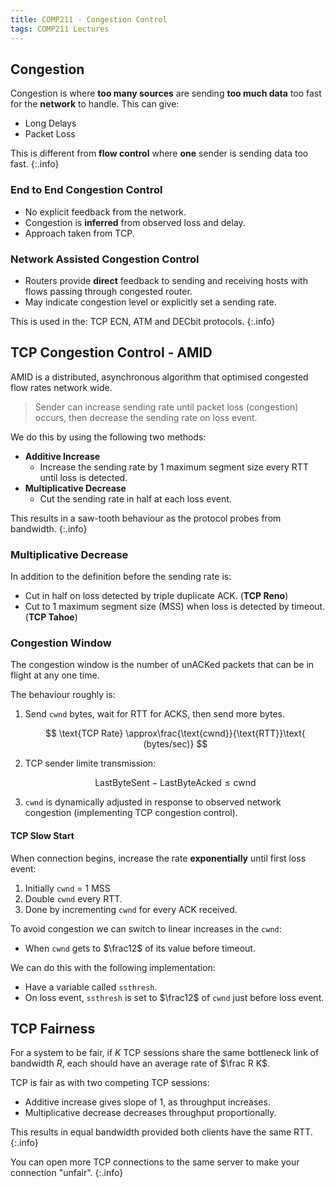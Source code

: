 ```yaml
---
title: COMP211 - Congestion Control
tags: COMP211 Lectures
---
```


## Congestion
Congestion is where **too many sources** are sending **too much data** too fast for the **network** to handle. This can give:

* Long Delays
* Packet Loss

This is different from **flow control** where **one** sender is sending data too fast.
{:.info}

### End to End Congestion Control

* No explicit feedback from the network.
* Congestion is **inferred** from observed loss and delay.
* Approach taken from TCP.

### Network Assisted Congestion Control

* Routers provide **direct** feedback to sending and receiving hosts with flows passing through congested router.
* May indicate congestion level or explicitly set a sending rate.

This is used in the: TCP ECN, ATM and DECbit protocols.
{:.info}

## TCP Congestion Control - AMID
AMID is a distributed, asynchronous algorithm that optimised congested flow rates network wide.

> Sender can increase sending rate until packet loss (congestion) occurs, then decrease the sending rate on loss event.

We do this by using the following two methods:

* **Additive Increase**
	* Increase the sending rate by 1 maximum segment size every RTT until loss is detected.
* **Multiplicative Decrease**
	* Cut the sending rate in half at each loss event.
	
This results in a saw-tooth behaviour as the protocol probes from bandwidth.
{:.info}

### Multiplicative Decrease
In addition to the definition before the sending rate is:

* Cut in half on loss detected by triple duplicate ACK. (**TCP Reno**)
* Cut to 1 maximum segment size (MSS) when loss is detected by timeout. (**TCP Tahoe**)

### Congestion Window
The congestion window is the number of unACKed packets that can be in flight at any one time.

The behaviour roughly is:

1. Send `cwnd` bytes, wait for RTT for ACKS, then send more bytes.
	
	$$
	\text{TCP Rate} \approx\frac{\text{cwnd}}{\text{RTT}}\text{ (bytes/sec)}
	$$
	
1. TCP sender limite transmission:

	$$
	\text{LastByteSent} - \text{LastByteAcked}\leq \text{cwnd}
	$$
1. `cwnd` is dynamically adjusted in response to observed network congestion (implementing TCP congestion control).

#### TCP Slow Start
When connection begins, increase the rate **exponentially** until first loss event:

1. Initially `cwnd` = 1 MSS
1. Double `cwnd` every RTT.
1. Done by incrementing `cwnd` for every ACK received. 

To avoid congestion we can switch to linear increases in the `cwnd`:

* When `cwnd` gets to $\frac12$ of its value before timeout.

We can do this with the following implementation:

* Have a variable called `ssthresh`.
* On loss event, `ssthresh` is set to $\frac12$ of `cwnd` just before loss event.

## TCP Fairness
For a system to be fair, if $K$ TCP sessions share the same bottleneck link of bandwidth $R$, each should have an average rate of $\frac R K$.

TCP is fair as with two competing TCP sessions:

* Additive increase gives slope of 1, as throughput increases.
* Multiplicative decrease decreases throughput proportionally.

This results in equal bandwidth provided both clients have the same RTT.
{:.info}

You can open more TCP connections to the same server to make your connection "unfair".
{:.info}